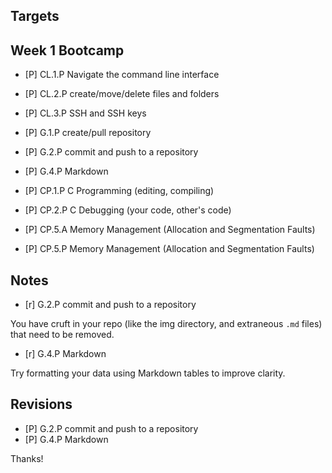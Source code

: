 
## Targets


## Week 1 Bootcamp
- [P] CL.1.P    Navigate the command line interface 
- [P] CL.2.P    create/move/delete files and folders
- [P] CL.3.P    SSH and SSH keys
        
- [P] G.1.P     create/pull repository
- [P] G.2.P     commit and push to a repository
- [P] G.4.P     Markdown
        
- [P] CP.1.P    C Programming (editing, compiling)
- [P] CP.2.P    C Debugging (your code, other's code)
- [P] CP.5.A    Memory Management (Allocation and Segmentation Faults)
- [P] CP.5.P    Memory Management (Allocation and Segmentation Faults)


## Notes
- [r] G.2.P     commit and push to a repository

You have cruft in your repo (like the img directory, and extraneous `.md` files) that need to be removed.

- [r] G.4.P     Markdown

Try formatting your data using Markdown tables to improve clarity.


## Revisions

- [P] G.2.P     commit and push to a repository
- [P] G.4.P     Markdown

Thanks! 

